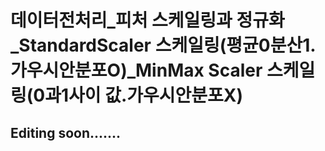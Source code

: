 # 데이터전처리_피처 스케일링과 정규화_StandardScaler 스케일링(평균0분산1.가우시안분포O)_MinMax Scaler 스케일링(0과1사이 값.가우시안분포X)

## Editing soon.......